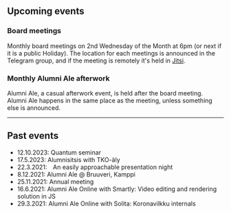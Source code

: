 ## Upcoming events

### Board meetings

Monthly board meetings on 2nd Wednesday of the Month at 6pm (or next if it is a public Holiday). The location for each meetings is announced in the Telegram group, and if the meeting is remotely it's held in [Jitsi](https://meet.jit.si/moderated/19ae2faf2f6f13abbc3873a0f167f38ae1db0a3f90bb53c6dfa12ab06ad1ec94).

### Monthly Alumni Ale afterwork

Alumni Ale, a casual afterwork event, is held after the board meeting. Alumni Ale happens in the same place as the meeting, unless something else is announced.

---

## Past events

- 12.10.2023: Quantum seminar
- 17.5.2023: Alumnisitsis with TKO-äly
- 22.3.2021: An easily approachable presentation night
- 8.12.2021: Alumni Ale @ Bruuveri, Kamppi
- 25.11.2021: Annual meeting
- 16.6.2021: Alumni Ale Online with Smartly: Video editing and rendering solution in JS
- 29.3.2021: Alumni Ale Online with Solita: Koronavilkku internals
